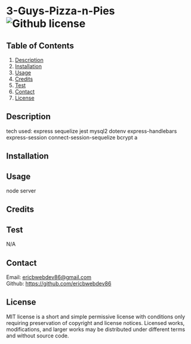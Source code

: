 # 3-Guys-Pizza-n-Pies  ![Github license](https://img.shields.io/badge/license-MIT-green.svg)


  ## Table of Contents
  1. [Description](#description)
  2. [Installation](#installation)
  3. [Usage](#usage)
  4. [Credits](#credits)
  5. [Test](#test)
  6. [Contact](#contact)
  7. [License](#license)
  

  ## Description
tech used:
express 
sequelize 
jest 
mysql2 
dotenv 
express-handlebars 
express-session 
connect-session-sequelize
bcrypt
a

  ## Installation
  
  

  ## Usage
  

  node server

 

  ## Credits
  
  

  ## Test
  N/A


  ## Contact
  Email: ericbwebdev86@gmail.com   
  Github: https://github.com/ericbwebdev86 


  ## License
  MIT license is a short and simple permissive license with conditions only requiring preservation of copyright and license notices. Licensed works, modifications, and larger works may be distributed under different terms and without source code.
